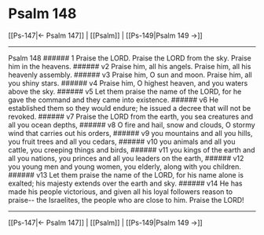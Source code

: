 # Psalm 148

[[Ps-147|← Psalm 147]] | [[Psalm]] | [[Ps-149|Psalm 149 →]]
***

Psalm 148 ###### 1 Praise the LORD. Praise the LORD from the sky. Praise him in the heavens. ###### v2 Praise him, all his angels. Praise him, all his heavenly assembly. ###### v3 Praise him, O sun and moon. Praise him, all you shiny stars. ###### v4 Praise him, O highest heaven, and you waters above the sky. ###### v5 Let them praise the name of the LORD, for he gave the command and they came into existence. ###### v6 He established them so they would endure; he issued a decree that will not be revoked. ###### v7 Praise the LORD from the earth, you sea creatures and all you ocean depths, ###### v8 O fire and hail, snow and clouds, O stormy wind that carries out his orders, ###### v9 you mountains and all you hills, you fruit trees and all you cedars, ###### v10 you animals and all you cattle, you creeping things and birds, ###### v11 you kings of the earth and all you nations, you princes and all you leaders on the earth, ###### v12 you young men and young women, you elderly, along with you children. ###### v13 Let them praise the name of the LORD, for his name alone is exalted; his majesty extends over the earth and sky. ###### v14 He has made his people victorious, and given all his loyal followers reason to praise-- the Israelites, the people who are close to him. Praise the LORD!

***
[[Ps-147|← Psalm 147]] | [[Psalm]] | [[Ps-149|Psalm 149 →]]
